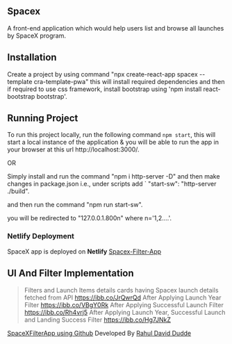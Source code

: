 ## Spacex

A front-end application which would help users list and browse all launches by SpaceX program.

## Installation

Create a project by using command "npx create-react-app spacex --template cra-template-pwa" this will install required dependencies and then if required to use css framework, install bootstrap using 'npm install react-bootstrap bootstrap'.

## Running Project

To run this project locally, run the following command `npm start`, this will start a local instance of the application & you will be able to run the app in your browser at this url http://localhost:3000/.

OR

Simply install and run the command "npm i http-server -D" and then make changes in package.json i.e., under scripts add ` "start-sw": "http-server ./build".

and then run the command "npm run start-sw".

you will be redirected to "127.0.0.1.800n" where n='1,2....'.

### Netlify Deployment

SpaceX app is deployed on **Netlify** [Spacex-Filter-App](https://spacex-filter-app.netlify.app/)

## UI And Filter Implementation

> Filters and Launch Items details cards having Spacex launch details fetched from API
https://ibb.co/JrQwrQd
> After Applying Launch Year Filter
https://ibb.co/VBgY0Rk
> After Applying Successful Launch Filter
https://ibb.co/Rh4vrj5
> After Applying Launch Year, Successful Launch and Landing Success Filter
https://ibb.co/Hg7JNkZ

[SpaceXFilterApp using Github](https://rahuldavid30.github.io/spacex-filter/)
Developed By [Rahul David Dudde](https://github.com/RahulDavid30)
